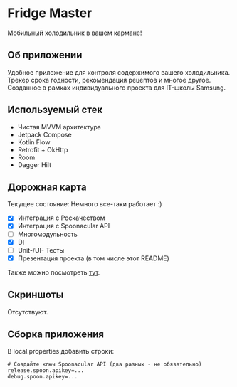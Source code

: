 # Fridge Master
Мобильный холодильник в вашем кармане!

## Об приложении
Удобное приложение для контроля содержимого вашего холодильника. Трекер срока годности, рекомендация рецептов и многое другое. Созданное в рамках индивидуального проекта для IT-школы Samsung.

## Используемый стек
- Чистая MVVM архитектура
- Jetpack Compose
- Kotlin Flow
- Retrofit + OkHttp
- Room
- Dagger Hilt

## Дорожная карта
Текущее состояние: Немного все-таки работает :)

- [x] Интеграция с Роскачеством
- [x] Интеграция с Spoonacular API
- [ ] Многомодульность
- [x] DI
- [ ] Unit-/UI- Тесты
- [x] Презентация проекта (в том числе этот README)

Также можно посмотреть [тут](https://github.com/users/LeFFaQ/projects/1).

## Скриншоты

Отсутствуют.

## Сборка приложения

В local.properties добавить строки:

```
# Создайте ключ Spoonacular API (два разных - не обязательно)
release.spoon.apikey=...
debug.spoon.apikey=...
```

